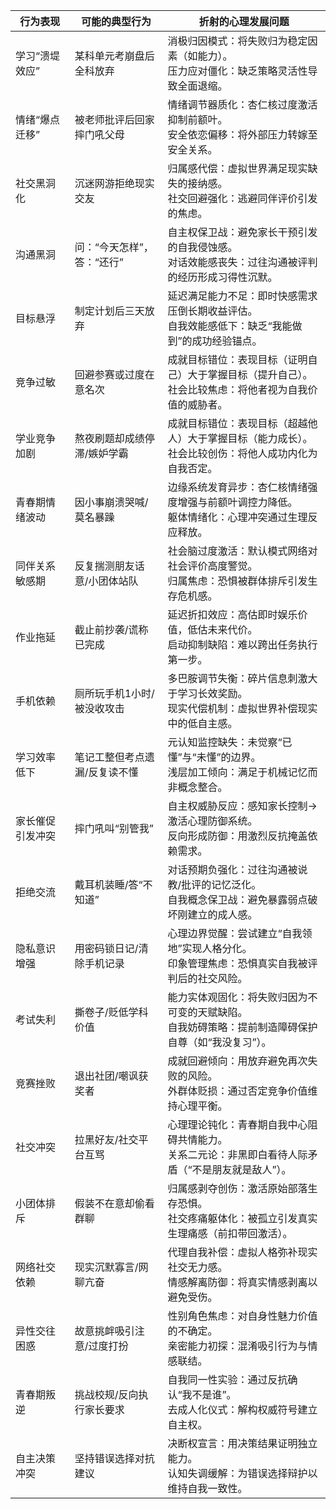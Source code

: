 | 行为表现 | 可能的典型行为 | 折射的心理发展问题 |
| ---- | ---- | ---- |
| 学习“溃堤效应” | 某科单元考崩盘后全科放弃 | 消极归因模式：将失败归为稳定因素（如能力）。<br/>压力应对僵化：缺乏策略灵活性导致全面退缩。 |
| 情绪“爆点迁移” | 被老师批评后回家摔门吼父母 | 情绪调节器质化：杏仁核过度激活抑制前额叶。<br/>安全依恋偏移：将外部压力转嫁至安全关系。 |
| 社交黑洞化 | 沉迷网游拒绝现实交友 | 归属感代偿：虚拟世界满足现实缺失的接纳感。<br/>社交回避强化：逃避同伴评价引发的焦虑。 |
| 沟通黑洞 | 问：“今天怎样”，答：“还行” | 自主权保卫战：避免家长干预引发的自我侵蚀感。<br/>对话效能感丧失：过往沟通被评判的经历形成习得性沉默。 |
| 目标悬浮 | 制定计划后三天放弃 | 延迟满足能力不足：即时快感需求压倒长期收益评估。<br/>自我效能感低下：缺乏“我能做到”的成功经验锚点。 |
| 竞争过敏 | 回避参赛或过度在意名次 | 成就目标错位：表现目标（证明自己）大于掌握目标（提升自己）。<br/>社会比较焦虑：将他者视为自我价值的威胁者。 |
| 学业竞争加剧 | 熬夜刷题却成绩停滞/嫉妒学霸 | 成就目标错位：表现目标（超越他人）大于掌握目标（能力成长）。<br/>社会比较创伤：将他人成功内化为自我否定。 |
| 青春期情绪波动 | 因小事崩溃哭喊/莫名暴躁 | 边缘系统发育异步：杏仁核情绪强度增强与前额叶调控力降低。<br/>躯体情绪化：心理冲突通过生理反应释放。 |
| 同伴关系敏感期 | 反复揣测朋友话意/小团体站队 | 社会脑过度激活：默认模式网络对社会评价高度警觉。<br/>归属焦虑：恐惧被群体排斥引发生存危机感。 |
| 作业拖延 | 截止前抄袭/谎称已完成 | 延迟折扣效应：高估即时娱乐价值，低估未来代价。<br/>启动抑制缺陷：难以跨出任务执行第一步。 |
| 手机依赖 | 厕所玩手机1小时/被没收攻击 | 多巴胺调节失衡：碎片信息刺激大于学习长效奖励。<br/>现实代偿机制：虚拟世界补偿现实中的低自主感。 |
| 学习效率低下 | 笔记工整但考点遗漏/反复读不懂 | 元认知监控缺失：未觉察“已懂”与“未懂”的边界。<br/>浅层加工倾向：满足于机械记忆而非概念整合。 |
| 家长催促引发冲突 | 摔门吼叫“别管我” | 自主权威胁反应：感知家长控制→激活心理防御系统。<br/>反向形成防御：用激烈反抗掩盖依赖需求。 |
| 拒绝交流 | 戴耳机装睡/答“不知道” | 对话预期负强化：过往沟通被说教/批评的记忆泛化。<br/>自我概念保卫战：避免暴露弱点破坏刚建立的成人感。 |
| 隐私意识增强 | 用密码锁日记/清除手机记录 | 心理边界觉醒：尝试建立“自我领地”实现人格分化。<br/>印象管理焦虑：恐惧真实自我被评判后的社交风险。 |
| 考试失利 | 撕卷子/贬低学科价值 | 能力实体观固化：将失败归因为不可变的天赋缺陷。<br/>自我妨碍策略：提前制造障碍保护自尊（如“我没复习”）。 |
| 竞赛挫败 | 退出社团/嘲讽获奖者 | 成就回避倾向：用放弃避免再次失败的风险。<br/>外群体贬损：通过否定竞争价值维持心理平衡。 |
| 社交冲突 | 拉黑好友/社交平台互骂 | 心理理论钝化：青春期自我中心阻碍共情能力。<br/>关系二元论：非黑即白看待人际矛盾（“不是朋友就是敌人”）。 |
| 小团体排斥 | 假装不在意却偷看群聊 | 归属感剥夺创伤：激活原始部落生存恐惧。<br/>社交疼痛躯体化：被孤立引发真实生理痛感（前扣带回激活）。 |
| 网络社交依赖 | 现实沉默寡言/网聊亢奋 | 代理自我补偿：虚拟人格弥补现实社交无力感。<br/>情感解离防御：将真实情感剥离以避免受伤。 |
| 异性交往困惑 | 故意挑衅吸引注意/过度打扮 | 性别角色焦虑：对自身性魅力价值的不确定。<br/>亲密能力初探：混淆吸引行为与情感联结。 |
| 青春期叛逆 | 挑战校规/反向执行家长要求 | 自我同一性实验：通过反抗确认“我不是谁”。<br/>去成人化仪式：解构权威符号建立自主权。 |
| 自主决策冲突 | 坚持错误选择对抗建议 | 决断权宣言：用决策结果证明独立能力。<br/>认知失调缓解：为错误选择辩护以维持自我一致性。 |
